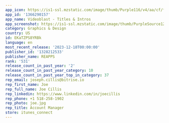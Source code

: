 ```yaml
---
app_icon: https://is1-ssl.mzstatic.com/image/thumb/Purple116/v4/aa/cf/fa/aacffa68-aba5-3e17-5ea1-0d95962c78ea/AppIcon1-1x_U007epad-0-10-0-85-220-0.png/1024x1024bb.png
app_id: '1366290157'
app_name: Videoblast - Titles & Intros
app_screenshot: https://is1-ssl.mzstatic.com/image/thumb/PurpleSource126/v4/d4/5a/58/d45a581a-8019-adf9-c861-36bb55ed708b/3b4d34b9-234c-4415-9893-e09e692ed443_Screenshot1.png/1242x2208bb.png
category: Graphics & Design
country: US
id: EKaTZPS8YRBk
language: en
most_recent_release: '2023-12-18T00:00:00'
publisher_id: '1328212533'
publisher_name: REAPPS
rank: '531'
release_count_in_past_year: '2'
release_count_in_past_year_category: 10
release_count_in_past_year_top_in_category: 37
rep_email: joseph.cillis@bitrise.io
rep_first_name: Joe
rep_full_name: Joe Cillis
rep_linkedin: https://www.linkedin.com/in/joecillis
rep_phone: +1 518-258-1902
rep_photo: joe.jpg
rep_title: Account Manager
store: itunes_connect
---
```

